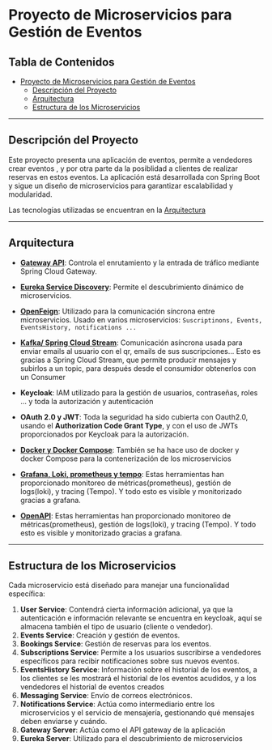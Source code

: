 # Proyecto de Microservicios para Gestión de Eventos

## Tabla de Contenidos

- [Proyecto de Microservicios para Gestión de Eventos](#proyecto-de-microservicios-para-gestión-de-eventos)
  - [Descripción del Proyecto](#descripción-del-proyecto)
  - [Arquitectura](#arquitectura)
  - [Estructura de los Microservicios](#estructura-de-los-microservicios)

---

## Descripción del Proyecto

Este proyecto presenta una aplicación de eventos, permite a vendedores crear eventos , y por otra parte da la posiblidad a clientes de realizar reservas en estos eventos. La aplicación está desarrollada con Spring Boot y sigue un diseño de microservicios para garantizar escalabilidad y modularidad.

Las tecnologías utilizadas se encuentran en la [Arquitectura](#arquitectura)

---

## Arquitectura


- **[Gateway API](https://github.com/egarmar1/EventsBack/tree/main/gatewayserver)**: Controla el enrutamiento y la entrada de tráfico mediante Spring Cloud Gateway.
- **[Eureka Service Discovery](https://github.com/egarmar1/EventsBack/tree/main/eurekaserver)**: Permite el descubrimiento dinámico de microservicios.
- **[OpenFeign](https://github.com/egarmar1/EventsBack/tree/24862a68a488de658a99fe1643f4fb1f5d6ee857/bookings/src/main/java/com/kike/events/bookings/service/client)**: Utilizado para la comunicación síncrona entre microservicios. Usado en varios microservicios: `Suscriptinons, Events, EventsHistory, notifications ...` 

- **[Kafka/ Spring Cloud Stream](https://github.com/egarmar1/EventsBack/blob/24862a68a488de658a99fe1643f4fb1f5d6ee857/message/src/main/java/com/kike/message/functions/MessageFunctions.java)**: Comunicación asíncrona usada para enviar emails al usuario con el qr, emails de sus suscripciones... Esto es gracias a Spring Cloud Stream, que permite producir mensajes y subirlos a un topic, para después desde el consumidor obtenerlos con un Consumer<T>

- **Keycloak**: IAM utilizado para la gestión de usuarios, contraseñas, roles ... y toda la autorización y autenticación
  
- **OAuth 2.0 y JWT**: Toda la seguridad ha sido cubierta con Oauth2.0, usando el **Authorization Code Grant Type**, y con el uso de JWTs proporcionados por Keycloak para la autorización.
  
- **[Docker y Docker Compose](https://github.com/egarmar1/EventsBack/tree/main/docker-compose)**: También se ha hace uso de docker y docker Compose para la contenerización de los microservicios
- **[Grafana, Loki, prometheus y tempo](https://github.com/egarmar1/EventsBack/tree/main/docker-compose/observability)**: Estas herramientas han proporcionado monitoreo de métricas(prometheus), gestión de logs(loki), y tracing (Tempo). Y todo esto es visible y monitorizado gracias a grafana.
- **[OpenAPI](https://egarmar1.github.io/Documentar-APIs-en-Spring-Boot-con-OpenAPI/#)**: Estas herramientas han proporcionado monitoreo de métricas(prometheus), gestión de logs(loki), y tracing (Tempo). Y todo esto es visible y monitorizado gracias a grafana.
  


---

## Estructura de los Microservicios

Cada microservicio está diseñado para manejar una funcionalidad específica:

1. **User Service**: Contendrá cierta información adicional, ya que la autenticación e información relevante se encuentra en keycloak, aquí se almacena también el tipo de usuario (cliente o vendedor).
2. **Events Service**: Creación y gestión de eventos.
3. **Bookings Service**: Gestión de reservas para los eventos.
4. **Subscriptions Service**: Permite a los usuarios suscribirse a vendedores específicos para recibir notificaciones sobre sus nuevos eventos.
5. **EventsHistory Service**: Información sobre el historial de los eventos, a los clientes se les mostrará el historial de los eventos acudidos, y a los vendedores el historial de eventos creados
6. **Messaging Service**: Envío de correos electrónicos.
7. **Notifications Service**: Actúa como intermediario entre los microservicios y el servicio de mensajería, gestionando qué mensajes deben enviarse y cuándo.
8. **Gateway Server**: Actúa como el API gateway de la aplicación
9. **Eureka Server**: Utilizado para el descubrimiento de microservicios

